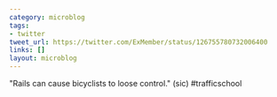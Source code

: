 ```yaml
---
category: microblog
tags:
- twitter
tweet_url: https://twitter.com/ExMember/status/126755780732006400
links: []
layout: microblog
---
```

"Rails can cause bicyclists to loose control." (sic) #trafficschool
